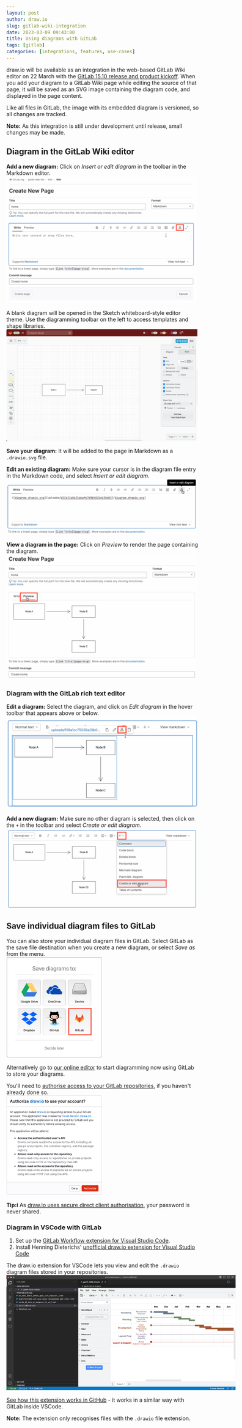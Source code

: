 ```yaml
---
layout: post
author: draw.io
slug: gitlab-wiki-integration
date: 2023-03-09 09:43:00
title: Using diagrams with GitLab
tags: [gitlab]
categories: [integrations, features, use-cases]
---
```


draw.io will be available as an integration in the web-based GitLab Wiki editor on 22 March with the [GitLab 15.10 release and product kickoff](https://about.gitlab.com/direction/kickoff/). When you add your diagram to a GitLab Wiki page while editing the source of that page, it will be saved as an SVG image containing the diagram code, and displayed in the page content. 

Like all files in GitLab, the image with its embedded diagram is versioned, so all changes are tracked. 

**Note:** As this integration is still under development until release, small changes may be made.

## Diagram in the GitLab Wiki editor

**Add a new diagram:** Click on _Insert or edit diagram_ in the toolbar in the Markdown editor. 
<br /><img src="/assets/img/blog/gitlab-wiki-add-diagram.png" style="width=100%;max-width:500px;height:auto;" alt="Add a diagram to GitLab in the Markdown editor">

A blank diagram will be opened in the Sketch whiteboard-style editor theme. Use the diagramming toolbar on the left to access templates and shape libraries.
<br /><img src="/assets/img/blog/gitlab-wiki-save-diagram.png" style="width=100%;max-width:500px;height:auto;" alt="Create your diagram in the Sketch whiteboard-like editor, and save it to return to the GitLab Markdown editor"> 

**Save your diagram:** It will be added to the page in Markdown as a ``.drawio.svg`` file.

**Edit an existing diagram:** Make sure your cursor is in the diagram file entry in the Markdown code, and select _Insert or edit diagram_. 
<br /><img src="/assets/img/blog/gitlab-wiki-edit-diagram.png" style="width=100%;max-width:500px;height:auto;" alt="Make sure the cursor is in the Markdown reference to the diagram file then edit the diagram in the GitLab Markdown editor"> 

**View a diagram in the page:** Click on _Preview_ to render the page containing the diagram.
<br /><img src="/assets/img/blog/gitlab-wiki-preview-page.png" style="width=100%;max-width:500px;height:auto;" alt="Preview the page to see how the diagram is rendered along with the markdown text content of the GitLab Wiki page"> 

### Diagram with the GitLab rich text editor

**Edit a diagram:** Select the diagram, and click on _Edit diagram_ in the hover toolbar that appears above or below. 
<br /><img src="/assets/img/blog/gitlab-wiki-richtext-edit-diagram.png" style="width=100%;max-width:500px;height:auto;" alt="Click on a diagram and use the hover toolbar to edit it in the GitLab rich text editor"> 

**Add a new diagram:** Make sure no other diagram is selected, then click on the ``+`` in the toolbar and select _Create or edit diagram_.
<br /><img src="/assets/img/blog/gitlab-wiki-richtext-add-new-diagram.png" style="width=100%;max-width:500px;height:auto;" alt="Make sure you have not selected any diagram, click on the + in the toolbar and select Create or edit diagram to add a new diagram in the GitLab rich text editor"> 

## Save individual diagram files to GitLab

You can also store your individual diagram files in GitLab. Select GitLab as the save file destination when you create a new diagram, or select _Save as_ from the menu. 
<br /><img src="/assets/img/blog/save-file-gitlab.png" style="width=100%;max-width:250px;height:auto;" alt="Select GitLab as the location where you want to store your files">

Alternatively go to [our online editor](https://app.diagrams.net/?mode=gitlab) to start diagramming now using GitLab to store your diagrams.

You'll need to [authorise access to your GitLab repositories](/blog/gitlab-support.html), if you haven't already done so.
<br /><img src="/assets/img/blog/authorize-gitlab2.png" style="width=100%;max-width:250px;height:auto;" alt="Authorize GitLab to save diagram files to this location">

**Tip:i** As [draw.io uses secure direct client authorisation](blog/gitlab-support.html), your password is never shared. 

### Diagram in VSCode with GitLab

1. Set up the [GitLab Workflow extension for Visual Studio Code](https://docs.gitlab.com/ee/user/project/repository/vscode.html).
2. Install Henning Dieterichs' [unofficial draw.io extension for Visual Studio Code](https://marketplace.visualstudio.com/items?itemName=hediet.vscode-drawio)

The draw.io extension for VSCode lets you view and edit the ``.drawio`` diagram files stored in your repositories.
<br /><img src="/assets/img/blog/gitlab-drawio-extension.png" style="width=100%;max-width:600px;height:auto;" alt="Use the unofficial draw.io extension for VSCode to edit .drawio files stored in a GitLab repository directly in the Visual Studio Code editor">

[See how this extension works in GitHub](blog/edit-diagrams-with-github-dev.html) - it works in a similar way with GitLab inside VSCode.

**Note:** The extension only recognises files with the ``.drawio`` file extension.